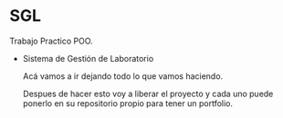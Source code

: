 # SGL
Trabajo Practico POO.
 - Sistema de Gestión de Laboratorio

    Acá vamos a ir dejando todo lo que vamos haciendo.
    
    Despues de hacer esto voy a liberar el proyecto y cada uno puede ponerlo en su repositorio propio para tener un portfolio.
